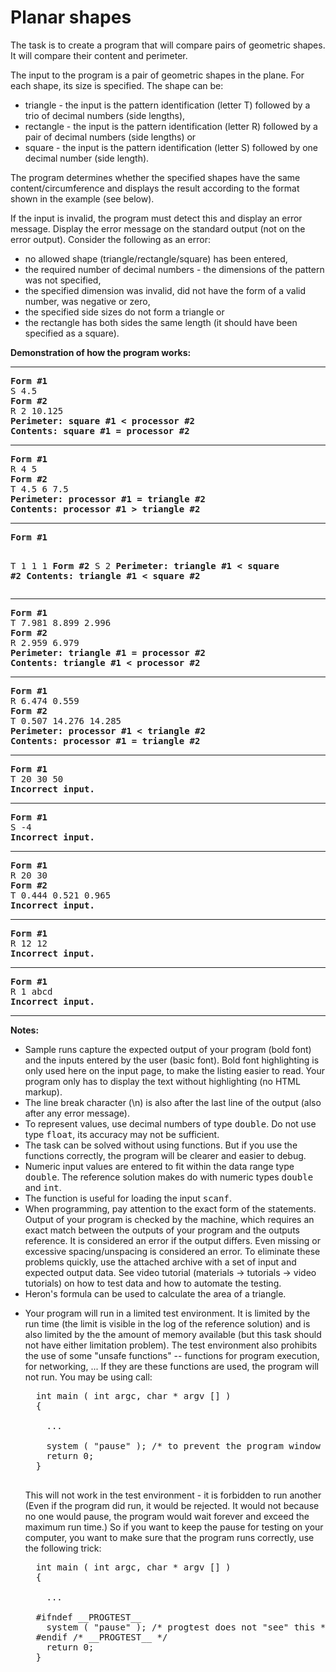 <h1>Planar shapes</h1>

<td class="lrtbCell" colspan="3" align="left"><p>The task is to create a program that will compare pairs of geometric shapes. It will compare their content and perimeter.</p>

<p>The input to the program is a pair of geometric shapes in the plane. For each shape, its size is specified. 
The shape can be:</p>
<ul>
 <li>triangle - the input is the pattern identification (letter T) followed by a trio of decimal numbers (side lengths),</li>
 <li>rectangle - the input is the pattern identification (letter R) followed by a pair of decimal numbers (side lengths) or </li>
 <li>square - the input is the pattern identification (letter S) followed by one decimal number (side length).</li>
</ul>

<p>The program determines whether the specified shapes have the same content/circumference and displays the result according to the format shown in the example (see below).</p>

<p>If the input is invalid, the program must detect this and display an error message.
Display the error message on the standard output (not on the error output). Consider the following as an error:</p>

<ul>
 <li>no allowed shape (triangle/rectangle/square) has been entered,</li>
 <li>the required number of decimal numbers - the dimensions of the pattern was not specified,</li>
 <li>the specified dimension was invalid, did not have the form of a valid number, was negative or zero,</li>
 <li>the specified side sizes do not form a triangle or</li>
 <li>the rectangle has both sides the same length (it should have been specified as a square).</li>
</ul>


<b>Demonstration of how the program works:</b><br />
<hr />
<pre>
<b>Form #1</b>
S 4.5
<b>Form #2</b>
R 2 10.125
<b>Perimeter: square #1 &lt; processor #2</b>
<b>Contents: square #1 = processor #2</b>
</pre>
<hr />
<pre>
<b>Form #1</b>
R 4 5
<b>Form #2</b>
T 4.5 6 7.5
<b>Perimeter: processor #1 = triangle #2</b>
<b>Contents: processor #1 &gt; triangle #2</b>
</pre>
<hr />
<pre>
<b>Form #1</b>

T
1
1
1
<b>Form #2</b>
S
2
<b>Perimeter: triangle #1 &lt; square #2</b>
<b>Contents: triangle #1 &lt; square #2</b>
</pre>
<hr />
<pre>
<b>Form #1</b>
T 7.981 8.899 2.996
<b>Form #2</b>
R 2.959 6.979
<b>Perimeter: triangle #1 = processor #2</b>
<b>Contents: triangle #1 &lt; processor #2</b>
</pre>
<hr />
<pre>
<b>Form #1</b>
R 6.474 0.559
<b>Form #2</b>
T 0.507 14.276 14.285
<b>Perimeter: processor #1 &lt; triangle #2</b>
<b>Contents: processor #1 = triangle #2</b>
</pre>
<hr />
<pre>
<b>Form #1</b>
T 20 30 50
<b>Incorrect input.</b>
</pre>
<hr />
<pre>
<b>Form #1</b>
S -4
<b>Incorrect input.</b>
</pre>
<hr />
<pre>
<b>Form #1</b>
R 20 30
<b>Form #2</b>
T 0.444 0.521 0.965
<b>Incorrect input.</b>
</pre>
<hr />
<pre>
<b>Form #1</b>
R 12 12
<b>Incorrect input.</b>
</pre>
<hr />
<pre>
<b>Form #1</b>
R 1 abcd
<b>Incorrect input.</b>
</pre>
<hr />

<b>Notes:</b>
<ul>
 <li>Sample runs capture the expected output of your program (bold font) and the inputs entered 
     by the user (basic font). Bold font highlighting is only used here on the input page, 
     to make the listing easier to read. Your program only has to display the text without highlighting 
     (no HTML markup).</li>
 <li>The line break character (\n) is also after the last line of the output (also after any error message).</li>

 <li>To represent values, use decimal numbers of type <tt>double</tt>. Do not use 
   type <tt>float</tt>, its accuracy may not be sufficient.</li>

 <li>The task can be solved without using functions. But if you use the functions correctly, 
     the program will be clearer and easier to debug.</li>

 <li>Numeric input values are entered to fit within the data range 
     type <tt>double</tt>. The reference solution makes do with numeric types <tt>double</tt> 
     and <tt>int</tt>.</li>

 <li>The function is useful for loading the input <tt>scanf</tt>.</li>

 <li>When programming, pay attention to the exact form of the statements. Output of your program
     is checked by the machine, which requires an exact match between the outputs of your program and the outputs   
     reference. It is considered an error if the output differs. Even missing or excessive
     spacing/unspacing is considered an error. To eliminate these problems quickly, 
     use the attached archive with a set of input and expected output data. See
     video tutorial (materials -&gt; tutorials -&gt; video tutorials) on how to test 
     data and how to automate the testing.</li>

 <li>Heron's formula can be used to calculate the area of a triangle.</li>    

 <li>    
  <p>Your program will run in a limited test environment. It is limited
  by the run time (the limit is visible in the log of the reference solution) and is also limited by the
  the amount of memory available (but this task should not have either limitation
  problem). The test environment also prohibits the use of some "unsafe
  functions" -- functions for program execution, for networking, ... If they are
  these functions are used, the program will not run. You may be using 
  call:</p>

  <pre>
  int main ( int argc, char * argv [] )
  {
   
    ...
       
    system ( "pause" ); /* to prevent the program window from closing */
    return 0;
  }
  </pre>

  <p>This will not work in the test environment - it is forbidden to run another
  (Even if the program did run, it would be rejected. It would not 
  because no one would pause, the program would wait forever and exceed
  the maximum run time.) So if you want to keep the pause for testing on
  your computer, you want to make sure that the program runs correctly,    
  use the following trick:</p>

  <pre>
  int main ( int argc, char * argv [] )
  {
   
    ...
  
  #ifndef __PROGTEST__
    system ( "pause" ); /* progtest does not "see" this */
  #endif /* __PROGTEST__ */
    return 0;
  } 
  </pre>
 </li>
</ul>

</td>  